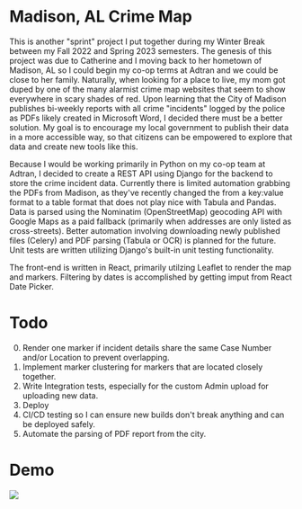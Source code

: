 # Madison, AL Crime Map
This is another "sprint" project I put together during my Winter Break between my Fall 2022 and Spring 2023 semesters. The genesis of this project was due to Catherine and I moving back to her hometown of Madison, AL so I could begin my co-op terms at Adtran and we could be close to her family. Naturally, when looking for a place to live, my mom got duped by one of the many alarmist crime map websites that seem to show everywhere in scary shades of red. Upon learning that the City of Madison publishes bi-weekly reports with all crime "incidents" logged by the police as PDFs likely created in Microsoft Word, I decided there must be a better solution. My goal is to encourage my local government to publish their data in a more accessible way, so that citizens can be empowered to explore that data and create new tools like this.

Because I would be working primarily in Python on my co-op team at Adtran, I decided to create a REST API using Django for the backend to store the crime incident data. Currently there is limited automation grabbing the PDFs from Madison, as they've recently changed the from a key:value format to a table format that does not play nice with Tabula and Pandas. Data is parsed using the Nominatim (OpenStreetMap) geocoding API with Google Maps as a paid fallback (primarily when addresses are only listed as cross-streets). Better automation involving downloading newly published files (Celery) and PDF parsing (Tabula or OCR) is planned for the future. Unit tests are written utilizing Django's built-in unit testing functionality.

The front-end is written in React, primarily utilzing Leaflet to render the map and markers. Filtering by dates is accomplished by getting imput from React Date Picker.

# Todo
0. Render one marker if incident details share the same Case Number and/or Location to prevent overlapping.
1. Implement marker clustering for markers that are located closely together.
2. Write Integration tests, especially for the custom Admin upload for uploading new data.
3. Deploy
4. CI/CD testing so I can ensure new builds don't break anything and can be deployed safely.
5. Automate the parsing of PDF report from the city.

# Demo
![](https://github.com/dkolan/Madison-AL-Crime-Map/blob/main/resources/crimemap.gif)
